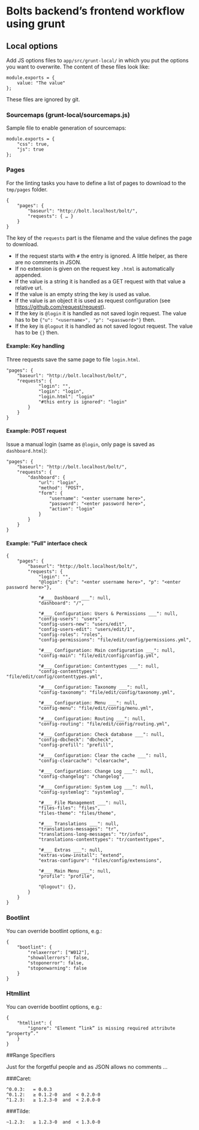 # Bolts backend’s frontend workflow using grunt

## Local options

Add JS options files to ``app/src/grunt-local/`` in which you put the options you want to overwrite.
The content of these files look like:

    module.exports = {
        value: "The value"
    };

These files are ignored by git.


### Sourcemaps (grunt-local/sourcemaps.js)

Sample file to enable generation of sourcemaps:

    module.exports = {
        "css": true,
        "js": true
    };

### Pages

For the linting tasks you have to define a list of pages to download to the ``tmp/pages`` folder.

    {
        "pages": {
            "baseurl": "http://bolt.localhost/bolt/",
            "requests": { … }
        }
    }

The key of the ``requests`` part is the filename and the value defines the page to download.

- If the request starts with ``#`` the entry is ignored. A little helper, as there are no comments in JSON.
- If no extension is given on the request key ``.html`` is automatically appended.
- If the value is a string it is handled as a GET request with that value a relative url.
- If the value is an empty string the key is used as value.
- If the value is an object it is used as request configuration (see https://github.com/request/request).
- If the key is ``@login`` it is handled as not saved login request.
  The value has to be ``{"u": "<username>", "p": "<password>"}`` then.
- If the key is ``@logout`` it is handled as not saved logout request. The value has to be ``{}`` then.

#### Example: Key handling

Three requests save the same page to file ``login.html``.

    "pages": {
        "baseurl": "http://bolt.localhost/bolt/",
        "requests": {
                "login": "",
                "login": "login",
                "login.html": "login"
                "#this entry is ignored": "login"
            }
        }
    }

#### Example: POST request

Issue a manual login (same as ``@login``, only page is saved as ``dashboard.html``):

    "pages": {
        "baseurl": "http://bolt.localhost/bolt/",
        "requests": {
            "dashboard": {
                "url": "login",
                "method": "POST",
                "form": {
                    "username": "<enter username here>",
                    "password": "<enter password here>",
                    "action": "login"
                }
            }
        }
    }

#### Example: "Full" interface check
    {
        "pages": {
            "baseurl": "http://bolt.localhost/bolt/",
            "requests": {
                "login": "",
                "@login": {"u": "<enter username here>", "p": "<enter password here>"},

                "#___ Dashboard ___": null,
                "dashboard": "/",

                "#___ Configuration: Users & Permissions ___": null,
                "config-users": "users",
                "config-users-new": "users/edit",
                "config-users-edit": "users/edit/1",
                "config-roles": "roles",
                "config-permissions": "file/edit/config/permissions.yml",

                "#___ Configuration: Main configuration ___": null,
                "config-main": "file/edit/config/config.yml",

                "#___ Configuration: Contenttypes ___": null,
                "config-contenttypes": "file/edit/config/contenttypes.yml",

                "#___ Configuration: Taxonomy ___": null,
                "config-taxonomy": "file/edit/config/taxonomy.yml",

                "#___ Configuration: Menu ___": null,
                "config-menu": "file/edit/config/menu.yml",

                "#___ Configuration: Routing ___": null,
                "config-routing": "file/edit/config/routing.yml",

                "#___ Configuration: Check database ___": null,
                "config-dbcheck": "dbcheck",
                "config-prefill": "prefill",

                "#___ Configuration: Clear the cache ___": null,
                "config-clearcache": "clearcache",

                "#___ Configuration: Change Log ___": null,
                "config-changelog": "changelog",

                "#___ Configuration: System Log ___": null,
                "config-systemlog": "systemlog",

                "#___ File Management ___": null,
                "files-files": "files",
                "files-theme": "files/theme",

                "#___ Translations ___": null,
                "translations-messages": "tr",
                "translations-long-messages": "tr/infos",
                "translations-contenttypes": "tr/contenttypes",

                "#___ Extras ___": null,
                "extras-view-install": "extend",
                "extras-configure": "files/config/extensions",

                "#___ Main Menu ___": null,
                "profile": "profile",

                "@logout": {},
            }
        }
    }

### Bootlint

You can override bootlint options, e.g.:

    {
        "bootlint": {
            "relaxerror": ["W012"],
            "showallerrors": false,
            "stoponerror": false,
            "stoponwarning": false
        }
    }

### Htmllint

You can override bootlint options, e.g.:

    {
        "htmllint": {
            "ignore": "Element “link” is missing required attribute “property”."
        }
    }


##Range Specifiers

Just for the forgetful people and as JSON allows no comments …

###Caret:

    ^0.0.3:   = 0.0.3
    ^0.1.2:   ≥ 0.1.2-0  and  < 0.2.0-0
    ^1.2.3:   ≥ 1.2.3-0  and  < 2.0.0-0

###Tilde:

    ~1.2.3:   ≥ 1.2.3-0  and  < 1.3.0-0
